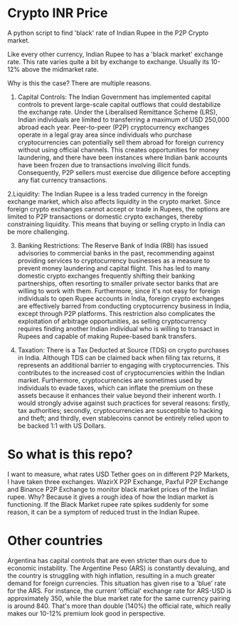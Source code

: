 # Crypto INR Price
A python script to find 'black' rate of Indian Rupee in the P2P Crypto market. 

Like every other currency, Indian Rupee to has a 'black market' exchange rate. This rate varies quite a bit by exchange to exchange. Usually its 10-12% above the midmarket rate.

Why is this the case? There are multiple reasons.

1. Capital Controls: The Indian Government has implemented capital controls to prevent large-scale capital outflows that could destabilize the exchange rate. Under the Liberalised Remittance Scheme (LRS), Indian individuals are limited to transferring a maximum of USD 250,000 abroad each year. Peer-to-peer (P2P) cryptocurrency exchanges operate in a legal gray area since individuals who purchase cryptocurrencies can potentially sell them abroad for foreign currency without using official channels. This creates opportunities for money laundering, and there have been instances where Indian bank accounts have been frozen due to transactions involving illicit funds. Consequently, P2P sellers must exercise due diligence before accepting any fiat currency transactions.

2.Liquidity: The Indian Rupee is a less traded currency in the foreign exchange market, which also affects liquidity in the crypto market. Since foreign crypto exchanges cannot accept or trade in Rupees, the options are limited to P2P transactions or domestic crypto exchanges, thereby constraining liquidity. This means that buying or selling crypto in India can be more challenging.

3. Banking Restrictions: The Reserve Bank of India (RBI) has issued advisories to commercial banks in the past, recommending against providing services to cryptocurrency businesses as a measure to prevent money laundering and capital flight. This has led to many domestic crypto exchanges frequently shifting their banking partnerships, often resorting to smaller private sector banks that are willing to work with them. Furthermore, since it's not easy for foreign individuals to open Rupee accounts in India, foreign crypto exchanges are effectively barred from conducting cryptocurrency business in India, except through P2P platforms. This restriction also complicates the exploitation of arbitrage opportunities, as selling cryptocurrency requires finding another Indian individual who is willing to transact in Rupees and capable of making Rupee-based bank transfers.

4. Taxation: There is a Tax Deducted at Source (TDS) on crypto purchases in India. Although TDS can be claimed back when filing tax returns, it represents an additional barrier to engaging with cryptocurrencies. This contributes to the increased cost of cryptocurrencies within the Indian market. Furthermore, cryptocurrencies are sometimes used by individuals to evade taxes, which can inflate the premium on these assets because it enhances their value beyond their inherent worth. I would strongly advise against such practices for several reasons: firstly, tax authorities; secondly, cryptocurrencies are susceptible to hacking and theft; and thirdly, even stablecoins cannot be entirely relied upon to be backed 1:1 with US Dollars.

# So what is this repo?

I want to measure, what rates USD Tether goes on in different P2P Markets, I have taken three exchanges. WazirX P2P Exchange, Paxful P2P Exchange and Binance P2P Exchange to monitor black market prices of the Indian rupee. Why? Because it gives a rough idea of how the Indian market is functioning. If the Black Market rupee rate spikes suddenly for some reason, it can be a symptom of reduced trust in the Indian Rupee.

# Other countries

Argentina has capital controls that are even stricter than ours due to economic instability. The Argentine Peso (ARS) is constantly devaluing, and the country is struggling with high inflation, resulting in a much greater demand for foreign currencies. This situation has given rise to a 'blue' rate for the ARS. For instance, the current 'official' exchange rate for ARS-USD is approximately 350, while the blue market rate for the same currency pairing is around 840. That's more than double (140%) the official rate, which really makes our 10-12% premium look good in perspective.
